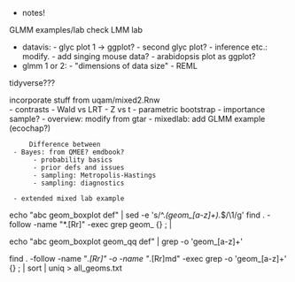- notes!

GLMM examples/lab
check LMM lab

- datavis:
      - glyc plot 1 -> ggplot?
      - second glyc plot?
	  - inference etc.: modify.
      - add singing mouse data?
      - arabidopsis plot as ggplot?
- glmm 1 or 2:
      - "dimensions of data size"
      - REML
	  
	  
tidyverse???

incorporate stuff from uqam/mixed2.Rnw		  
          - contrasts
	      - Wald vs LRT
		  - Z vs t
		  - parametric bootstrap
		  - importance sample?
	 - overview: modify from gtar
	 - mixedlab: add GLMM example (ecochap?)

         Difference between 
     - Bayes: from QMEE? emdbook?
	      - probability basics
	      - prior defs and issues
		  - sampling: Metropolis-Hastings
		  - sampling: diagnostics
		  
     - extended mixed lab example

echo "abc geom_boxplot def" | sed -e 's/^.*\(geom_[a-z]\+\).*$/\1/g'
find . -follow -name "*.[Rr]" -exec grep geom_ {} \; |

echo "abc geom_boxplot geom_qq def" | grep -o 'geom_[a-z]\+'

find . -follow -name "*.[Rr]" -o -name "*.[Rr]md" -exec grep -o 'geom_[a-z]\+' {} \; | sort | uniq > all_geoms.txt

